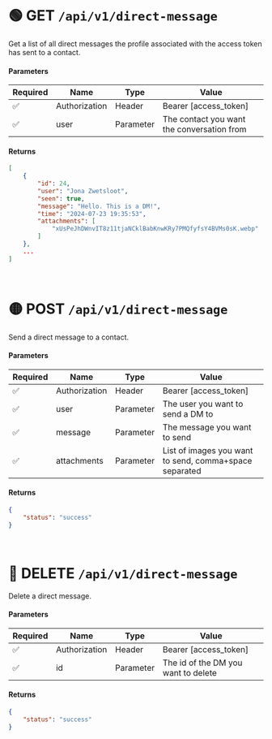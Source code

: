 # 🟢 GET `/api/v1/direct-message`
Get a list of all direct messages the profile associated with the access token has sent to a contact.

#### Parameters
| Required | Name | Type | Value |
|----------|------|------|-------|
| ✅ | Authorization | Header | Bearer [access_token] |
| ✅ | user | Parameter | The contact you want the conversation from |

#### Returns
```json
[
    {
        "id": 24,
        "user": "Jona Zwetsloot",
        "seen": true,
        "message": "Hello. This is a DM!",
        "time": "2024-07-23 19:35:53",
        "attachments": [
            "xUsPeJhDWnvIT8z11tjaNCklBabKnwKRy7PMQfyfsY4BVMs0sK.webp"
        ]
    },
    ...
]
```

<br>

# 🟡 POST `/api/v1/direct-message`
Send a direct message to a contact.

#### Parameters
| Required | Name | Type | Value |
|----------|------|------|-------|
| ✅ | Authorization | Header | Bearer [access_token] |
| ✅ | user | Parameter | The user you want to send a DM to |
| ✅ | message | Parameter | The message you want to send |
| ✅ | attachments | Parameter | List of images you want to send, comma+space separated |

#### Returns
```json
{
    "status": "success"
}
```

<br>

# 🔴 DELETE `/api/v1/direct-message`
Delete a direct message.

#### Parameters
| Required | Name | Type | Value |
|----------|------|------|-------|
| ✅ | Authorization | Header | Bearer [access_token] |
| ✅ | id | Parameter | The id of the DM you want to delete |

#### Returns
```json
{
    "status": "success"
}
```